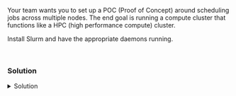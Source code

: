 Your team wants you to set up a POC (Proof of Concept) around scheduling jobs across multiple nodes. The end goal is running a compute cluster that functions like a HPC (high performance compute) cluster.

Install Slurm and have the appropriate daemons running.

<br>

### Solution
<details>
<summary>Solution</summary>

Update your apt repository.

```plain
apt update -y
```

Install Slurmd, Slurmtcld, and Munge daemons on the controlplane node.

```plain
apt install slurmd slurmctld -y
```

Install Slurmd and Munge daemons on the node01 node.

```plain
ssh node01 'apt install slurmd -y'
```

Copy the over the munge key from controlplane to node01 so that munge is communicating. Slurm requires munge to communicate with the end nodes.

```plain
scp /etc/munge/munge.key node01:/etc/munge/munge.key
```

Restart the munge daemon.

```plain
ssh node01 'systemctl restart munge'
```

Now that you have munge working correctly, it's time to configure Slurm. You may use the link [here](https://slurm.schedmd.com/configurator.html) to build one in the web tool, or you may copy the answer file from /answers/slurm.conf provided in this lab.

```plain
cp /answers/slurm.conf /etc/slurm-llnl/slurm.conf
```

Review the configuration to see the cluster name.
Review the configuration to see the slurmdctl node.
Review the configuration to see the partition name.
Review the configuration to see the nodes definitions

```plain
cat /answers/slurm.conf 
```

Copy this config to the other node

```plain
scp /etc/slurm-llnl/slurm.conf node01:/etc/slurm-llnl/slurm.conf
```

Restart the slurm services on controlplane

```plain
systemctl restart slurmctld
systemctl restart slurmd
```

Restart the slurmd service on node01

```plain
ssh node01 'systemctl restart slurmd'
```

Verify that munge is running on controlplane

```plain
systemctl status munge --no-page
```

Verify that slurmd is running on controlplane and that slurmd is listening on it's defined port.

```plain
systemctl status slurmd --no-pager
ss -ntulp | grep -i slurm
```

Once this is complete, you have stood up a Slurm cluster of 2 nodes, and you can begin to test in the next section.


</details>











